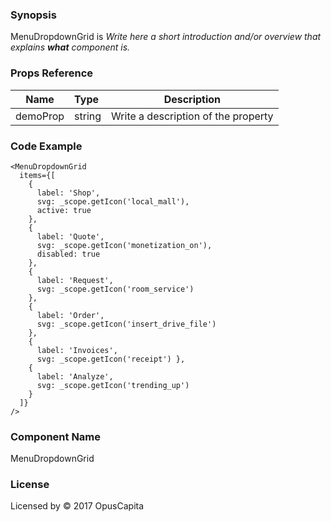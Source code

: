 ### Synopsis

MenuDropdownGrid is 
*Write here a short introduction and/or overview that explains **what** component is.*

### Props Reference

| Name                           | Type                    | Description                                                 |
| ------------------------------ | :---------------------- | ----------------------------------------------------------- |
| demoProp                       | string                  | Write a description of the property                         |

### Code Example

```
<MenuDropdownGrid 
  items={[
    { 
      label: 'Shop', 
      svg: _scope.getIcon('local_mall'),
      active: true
    },
    { 
      label: 'Quote', 
      svg: _scope.getIcon('monetization_on'),
      disabled: true
    },
    {
      label: 'Request', 
      svg: _scope.getIcon('room_service') 
    },
    {
      label: 'Order', 
      svg: _scope.getIcon('insert_drive_file') 
    },
    {
      label: 'Invoices', 
      svg: _scope.getIcon('receipt') },
    { 
      label: 'Analyze', 
      svg: _scope.getIcon('trending_up') 
    }
  ]}
/>
```

### Component Name

MenuDropdownGrid

### License

Licensed by © 2017 OpusCapita

